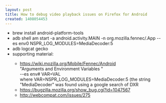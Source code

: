 ```yaml
---
layout: post
title: How to debug video playback issues on Firefox for Android
created: 1408054453
---
```

<ul><li>brew install android-platform-tools</li><li>adb shell am start -a android.activity.MAIN -n org.mozilla.fennec/.App --es env0 NSPR_LOG_MODULES=MediaDecoder:5</li><li>adb logcat gecko</li><li>supporting material:</li><ul><li><a href="https://wiki.mozilla.org/Mobile/Fennec/Android">https://wiki.mozilla.org/Mobile/Fennec/Android</a><br />"Arguments and Environment Variables "<br />--es env# VAR=VAL<br />where VAR=NSPR_LOG_MODULES=MediaDecoder:5 (the string "MediaDecoder" was found using a google search of DXR</li><li><a href="https://bugzilla.mozilla.org/show_bug.cgi?id=1047567">https://bugzilla.mozilla.org/show_bug.cgi?id=1047567</a></li><li><a href="http://webcompat.com/issues/275">http://webcompat.com/issues/275</a></li></ul></ul>

